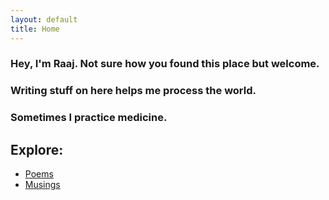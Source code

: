 ```yaml
---
layout: default
title: Home
---
```


### Hey, I'm Raaj. Not sure how you found this place but welcome.
### Writing stuff on here helps me process the world. 
### Sometimes I practice medicine.

## Explore:
- [Poems](/poems)
- [Musings](/musings)
